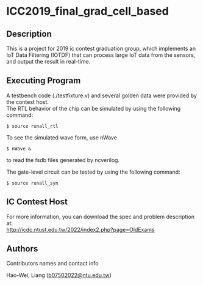 # ICC2019_final_grad_cell_based

## Description

This is a project for 2019 ic contest graduation group, which implements an IoT Data Filtering (IOTDF) that can process large IoT data from the sensors, and output the result in real-time.


## Executing Program

A testbench code (./testfixture.v) and several golden data were provided by the contest host.  
The RTL behavior of the chip can be simulated by using the following command: 
```
$ source runall_rtl
```
To see the simulated wave form, use nWave
```
$ nWave &
```
to read the fsdb files generated by ncverilog.  

The gate-level circuit can be tested by using the following command:
```
$ source runall_syn
```

## IC Contest Host
For more information, you can download the spec and problem description at:  
http://icdc.ntust.edu.tw/2022/index2.php?page=OldExams

## Authors

Contributors names and contact info

Hao-Wei, Liang (b07502022@ntu.edu.tw) 

